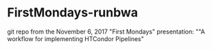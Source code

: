 # FirstMondays-runbwa
git repo from the November 6, 2017 "First Mondays" presentation: ""A workflow for implementing HTCondor Pipelines" 
